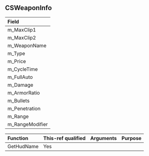 ## CSWeaponInfo

| Field |
| :-- |
| m_MaxClip1 |
| m_MaxClip2 |
| m_WeaponName |
| m_Type |
| m_Price |
| m_CycleTime |
| m_FullAuto |
| m_Damage |
| m_ArmorRatio |
| m_Bullets |
| m_Penetration |
| m_Range |
| m_RangeModifier |

| Function | This-ref qualified | Arguments | Purpose |
| :-- | :-- | :-- | :-- |
| GetHudName | Yes | | |